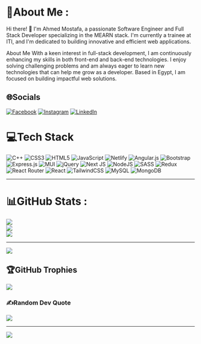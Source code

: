 # 💫About Me :
Hi there! 👋
I'm Ahmed Mostafa, a passionate Software Engineer and Full Stack Developer specializing in the MEARN stack. I'm currently a trainee at ITI, and I'm dedicated to building innovative and efficient web applications.

About Me
With a keen interest in full-stack development, I am continuously enhancing my skills in both front-end and back-end technologies. I enjoy solving challenging problems and am always eager to learn new technologies that can help me grow as a developer. Based in Egypt, I am focused on building impactful web solutions.

## 🌐Socials
[![Facebook](https://img.shields.io/badge/Facebook-%231877F2.svg?logo=Facebook&logoColor=white)](https://facebook.com/ahmed.mostafa.224722) [![Instagram](https://img.shields.io/badge/Instagram-%23E4405F.svg?logo=Instagram&logoColor=white)](https://instagram.com/ahmedmostafa__22) [![LinkedIn](https://img.shields.io/badge/LinkedIn-%230077B5.svg?logo=linkedin&logoColor=white)](https://linkedin.com/in/ahmedmostafa2247) 

# 💻Tech Stack
![C++](https://img.shields.io/badge/c++-%2300599C.svg?style=for-the-badge&logo=c%2B%2B&logoColor=white) ![CSS3](https://img.shields.io/badge/css3-%231572B6.svg?style=for-the-badge&logo=css3&logoColor=white) ![HTML5](https://img.shields.io/badge/html5-%23E34F26.svg?style=for-the-badge&logo=html5&logoColor=white) ![JavaScript](https://img.shields.io/badge/javascript-%23323330.svg?style=for-the-badge&logo=javascript&logoColor=%23F7DF1E) ![Netlify](https://img.shields.io/badge/netlify-%23000000.svg?style=for-the-badge&logo=netlify&logoColor=#00C7B7) ![Angular.js](https://img.shields.io/badge/angular.js-%23E23237.svg?style=for-the-badge&logo=angularjs&logoColor=white) ![Bootstrap](https://img.shields.io/badge/bootstrap-%23563D7C.svg?style=for-the-badge&logo=bootstrap&logoColor=white) ![Express.js](https://img.shields.io/badge/express.js-%23404d59.svg?style=for-the-badge&logo=express&logoColor=%2361DAFB) ![MUI](https://img.shields.io/badge/MUI-%230081CB.svg?style=for-the-badge&logo=material-ui&logoColor=white) ![jQuery](https://img.shields.io/badge/jquery-%230769AD.svg?style=for-the-badge&logo=jquery&logoColor=white) ![Next JS](https://img.shields.io/badge/Next-black?style=for-the-badge&logo=next.js&logoColor=white) ![NodeJS](https://img.shields.io/badge/node.js-6DA55F?style=for-the-badge&logo=node.js&logoColor=white) ![SASS](https://img.shields.io/badge/SASS-hotpink.svg?style=for-the-badge&logo=SASS&logoColor=white) ![Redux](https://img.shields.io/badge/redux-%23593d88.svg?style=for-the-badge&logo=redux&logoColor=white) ![React Router](https://img.shields.io/badge/React_Router-CA4245?style=for-the-badge&logo=react-router&logoColor=white) ![React](https://img.shields.io/badge/react-%2320232a.svg?style=for-the-badge&logo=react&logoColor=%2361DAFB) ![TailwindCSS](https://img.shields.io/badge/tailwindcss-%2338B2AC.svg?style=for-the-badge&logo=tailwind-css&logoColor=white) ![MySQL](https://img.shields.io/badge/mysql-%2300f.svg?style=for-the-badge&logo=mysql&logoColor=white) ![MongoDB](https://img.shields.io/badge/MongoDB-%234ea94b.svg?style=for-the-badge&logo=mongodb&logoColor=white)

---
# 📊GitHub Stats :
![](https://github-readme-stats.vercel.app/api?username=3b3zeem&theme=react&hide_border=false&include_all_commits=true&count_private=true)<br/>
![](https://github-readme-streak-stats.herokuapp.com/?user=3b3zeem&theme=react&hide_border=false)<br/>
![](https://github-readme-stats.vercel.app/api/top-langs/?username=3b3zeem&theme=react&hide_border=false&include_all_commits=true&count_private=true&layout=compact)

---
[![](https://visitcount.itsvg.in/api?id=3b3zeem&icon=0&color=0)](https://visitcount.itsvg.in)


## 🏆GitHub Trophies
![](https://github-trophies.vercel.app/?username=3b3zeem&theme=onedark&no-frame=false&no-bg=false&margin-w=4)

### ✍️Random Dev Quote
![](https://quotes-github-readme.vercel.app/api?type=horizontal&theme=gruvbox)

---
[![](https://visitcount.itsvg.in/api?id=3b3zeem&icon=0&color=0)](https://visitcount.itsvg.in)
